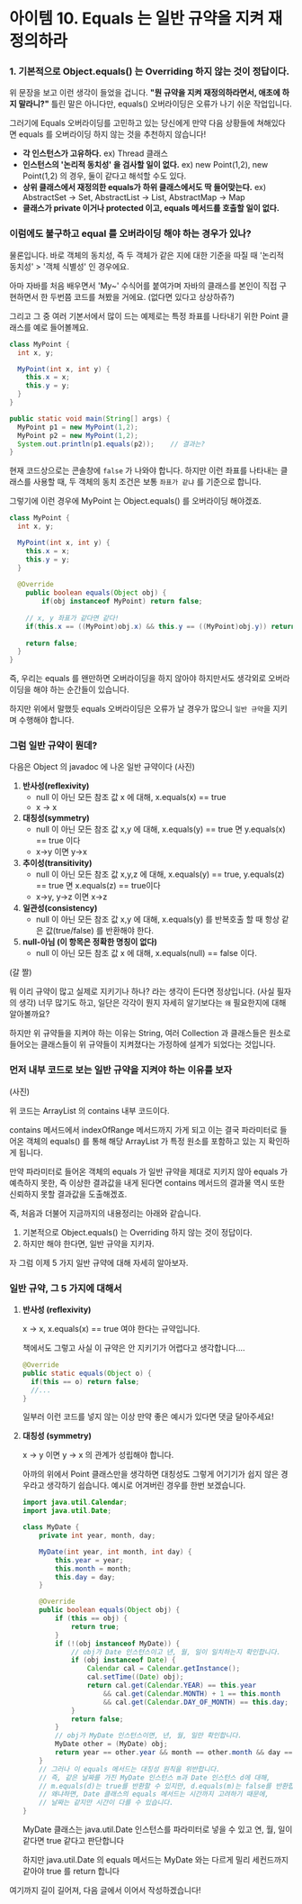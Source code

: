 # 아이템 10. Equals 는 일반 규약을 지켜 재정의하라

### 1. 기본적으로 Object.equals() 는 Overriding 하지 않는 것이 정답이다.

위 문장을 보고 이런 생각이 들었을 겁니다.
**"뭔 규약을 지켜 재정의하라면서, 애초에 하지 말라니?"**
틀린 말은 아니다만, equals() 오버라이딩은 오류가 나기 쉬운 작업입니다. 

그러기에 Equals 오버라이딩를 고민하고 있는 당신에게
만약 다음 상황들에 쳐해있다면 equals 를 오버라이딩 하지 않는 것을 추천하지 않습니다!

- **각 인스턴스가 고유하다.**
  ex) Thread 클래스
- **인스턴스의 '논리적 동치성' 을 검사할 일이 없다.**
  ex) new Point(1,2), new Point(1,2) 의 경우, 둘이 같다고 해석할 수도 있다.
- **상위 클래스에서 재정의한 equals가 하위 클래스에서도 딱 들어맞는다.**
  ex) AbstractSet -> Set, AbstractList -> List, AbstractMap -> Map
- **클래스가 private 이거나 protected 이고, equals 메서드를 호출할 일이 없다.**

### 이럼에도 불구하고 equal 를 오버라이딩 해야 하는 경우가 있나?

물론입니다.
바로 객체의 동치성, 즉 두 객체가 같은 지에 대한 기준을 따질 때
'논리적 동치성' > '객체 식별성' 인 경우에요.

아마 자바를 처음 배우면서 'My~' 수식어를 붙여가며
자바의 클래스를 본인이 직접 구현하면서 한 두번쯤 코드를 쳐봤을 거에요.
(없다면 있다고 상상하쥬?)

그리고 그 중 여러 기본서에서 많이 드는 예제로는 특정 좌표를 나타내기 위한 Point 클래스를 예로 들어볼께요.
```java
class MyPoint {
  int x, y;

  MyPoint(int x, int y) {
    this.x = x;
    this.y = y;
  }
}

public static void main(String[] args) {
  MyPoint p1 = new MyPoint(1,2);
  MyPoint p2 = new MyPoint(1,2);
  System.out.println(p1.equals(p2));	// 결과는?
}
```

현재 코드상으로는 콘솔창에 `false` 가 나와야 합니다.
하지만 이런 좌표를 나타내는 클래스를 사용할 때, 두 객체의 동치 조건은
보통 `좌표가 같냐` 를 기준으로 합니다.

그렇기에 이런 경우에 MyPoint 는 Object.equals() 를 오버라이딩 해야겠죠.
```java
class MyPoint {
  int x, y;

  MyPoint(int x, int y) {
    this.x = x;
    this.y = y;
  }
  
  @Override
 	public boolean equals(Object obj) {	
		if(obj instanceof MyPoint) return false;
    
    // x, y 좌표가 같다면 같다!
    if(this.x == ((MyPoint)obj.x) && this.y == ((MyPoint)obj.y)) return true;	
    
    return false;
  }
}
```

즉, 우리는 equals 를 왠만하면 오버라이딩을 하지 않아야 하지만서도
생각외로 오버라이딩을 해야 하는 순간들이 있습니다.

하지만 위에서 말했듯 equals 오버라이딩은 오류가 날 경우가 많으니
`일반 규약`을 지키며 수행해야 합니다.

### 그럼 일반 규약이 뭔데?

다음은 Object 의 javadoc 에 나온 일반 규약이다
(사진)

1. **반사성(reflexivity)**
   - null 이 아닌 모든 참조 값 x 에 대해, x.equals(x) == true
   - x -> x
2. **대칭성(symmetry)**
   - null 이 아닌 모든 참조 값 x,y 에 대해, x.equals(y) == true 면 y.equals(x) == true 이다
   - x->y 이면 y->x
3. **추이성(transitivity)**
   - null 이 아닌 모든 참조 값 x,y,z 에 대해, x.equals(y) == true, y.equals(z) == true 면 x.equals(z) == true이다
   - x->y, y->z 이면 x->z
4. **일관성(consistency)**
   - null 이 아닌 모든 참조 값 x,y 에 대해, x.equals(y) 를 반복호출 할 때 항상 같은 값(true/false) 를 반환해야 한다.
5. **null-아님 (이 항목은 정확한 명칭이 없다)**
   - null 이 아닌 모든 참조 값 x 에 대해, x.equals(null) == false 이다.

(갈 짤)

뭐 이리 규약이 많고 실제로 지키기나 하나? 라는 생각이 든다면 정상입니다.
(사실 필자의 생각)
너무 많기도 하고, 일단은 각각이 뭔지 자세히 알기보다는 `왜` 필요한지에 대해 알아볼까요?

하지만 위 규약들을 지켜야 하는 이유는 String, 여러 Collection 과 클래스들은
원소로 들어오는 클래스들이 위 규약들이 지켜졌다는 가정하에 설계가 되었다는 것입니다.

### 먼저 내부 코드로 보는 일반 규약을 지켜야 하는 이유를 보자

(사진)

위 코드는 ArrayList 의 contains 내부 코드이다.

contains 메서드에서 indexOfRange 메서드까지 가게 되고
이는 결국 파라미터로 들어온 객체의 equals() 를 통해 해당 ArrayList 가 
특정 원소를 포함하고 있는 지 확인하게 됩니다.

만약 파라미터로 들어온 객체의 equals 가 일반 규약을 제대로 지키지 않아
equals 가 예측하지 못한, 즉 이상한 결과값을 내게 된다면
contains 메서드의 결과물 역시 또한 신뢰하지 못할 결과값을 도출해겠죠.

즉, 처음과 더불어 지금까지의 내용정리는 아래와 같습니다.

1. 기본적으로 Object.equals() 는 Overriding 하지 않는 것이 정답이다.
1. 하지만 해야 한다면, 일반 규약을 지키자.

자 그럼 이제 5 가지 일반 규약에 대해 자세히 알아보자.

### 일반 규약, 그 5 가지에 대해서

1. **반사성 (reflexivity)**

   x -> x, x.equals(x) == true 여야 한다는 규약입니다.

   책에서도 그렇고 사실 이 규약은 안 지키기가 어렵다고 생각합니다....
   ```java
   @Override
   public static equals(Object o) {
     if(this == o) return false;
     //...
   }
   ```

   일부러 이런 코드를 넣지 않는 이상
   만약 좋은 예시가 있다면 댓글 달아주세요!

2. **대칭성 (symmetry)**

   x -> y 이면 y -> x 의 관계가 성립해야 합니다.

   아까의 위에서 Point 클래스만을 생각하면 대칭성도 
   그렇게 어기기가 쉽지 않은 경우라고 생각하기 쉽습니다.
   예시로 어겨버린 경우를 한번 보겠습니다.

   ```java
   import java.util.Calendar;
   import java.util.Date;
   
   class MyDate {
       private int year, month, day;
   
       MyDate(int year, int month, int day) {
           this.year = year;
           this.month = month;
           this.day = day;
       }
   
       @Override
       public boolean equals(Object obj) {
           if (this == obj) {
               return true;
           }
           if (!(obj instanceof MyDate)) {
               // obj가 Date 인스턴스이고 년, 월, 일이 일치하는지 확인합니다.
               if (obj instanceof Date) {
                   Calendar cal = Calendar.getInstance();
                   cal.setTime((Date) obj);
                   return cal.get(Calendar.YEAR) == this.year 
                       && cal.get(Calendar.MONTH) + 1 == this.month 
                       && cal.get(Calendar.DAY_OF_MONTH) == this.day;
               }
               return false;
           }
           // obj가 MyDate 인스턴스이면, 년, 월, 일만 확인합니다.
           MyDate other = (MyDate) obj;
           return year == other.year && month == other.month && day == other.day;
       }
       // 그러나 이 equals 메서드는 대칭성 원칙을 위반합니다.
       // 즉, 같은 날짜를 가진 MyDate 인스턴스 m과 Date 인스턴스 d에 대해,
       // m.equals(d)는 true를 반환할 수 있지만, d.equals(m)는 false를 반환합니다.
       // 왜냐하면, Date 클래스의 equals 메서드는 시간까지 고려하기 때문에,
       // 날짜는 같지만 시간이 다를 수 있습니다.
   }
   
   ```

   MyDate 클래스는 java.util.Date 인스턴스를 파라미터로 넣을 수 있고
   연, 월, 일이 같다면 true 같다고 판단합니다

   하지만 java.util.Date 의 equals 메서드는 MyDate 와는 다르게
   밀리 세컨드까지 같아야 true 를 return 합니다

   

   

   

여기까지 길이 길어져, 다음 글에서 이어서 작성하겠습니다!